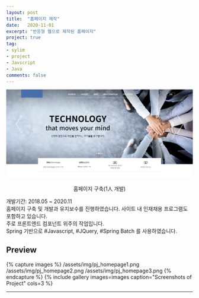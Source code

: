 ```yaml
---
layout: post
title:  "홈페이지 제작"
date:   2020-11-01
excerpt: "반응형 웹으로 제작된 홈페이지"
project: true
tag:
- sylim 
- project
- Javscript
- Java
comments: false
---
```


![Moon Homepage](/assets/img/pj_homepage.png)    
    
<center>홈페이지 구축(1人 개발)</center>
     
개발기간: 2018.05 ~ 2020.11<br>
홈페이지 구축 및 개발과 유지보수를 진행하였습니다. 사이트 내 인재채용 프로그램도 포함하고 있습니다.<br>
주로 프론트엔드 컴포넌트 위주의 작업입니다.<br>
Spring 기반으로 #Javascript, #JQuery, #Spring Batch 를 사용하였습니다.


## Preview

{% capture images %}
	/assets/img/pj_homepage1.png
	/assets/img/pj_homepage2.png
	/assets/img/pj_homepage3.png
{% endcapture %}
{% include gallery images=images caption="Screenshots of Project" cols=3 %}

---